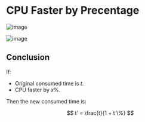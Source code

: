 # CPU Faster by Precentage

![image](https://github.com/Oya-Learning-Notes/ASM-Learning-Note/assets/61616918/9324840b-aefa-4c7f-9490-dd02378eaf59)

![image](https://github.com/Oya-Learning-Notes/ASM-Learning-Note/assets/61616918/2bb42f53-1a5e-4bf3-9162-8554e3cf9826)

## Conclusion

If: 

- Original consumed time is $t$.
- CPU faster by $x \%$.

Then the new consumed time is:

$$
t' = \frac{t}{1 + t \%} 
$$